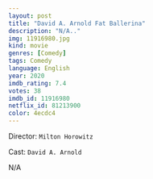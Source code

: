 ```yaml
---
layout: post
title: "David A. Arnold Fat Ballerina"
description: "N/A.."
img: 11916980.jpg
kind: movie
genres: [Comedy]
tags: Comedy 
language: English
year: 2020
imdb_rating: 7.4
votes: 38
imdb_id: 11916980
netflix_id: 81213900
color: 4ecdc4
---
```

Director: `Milton Horowitz`  

Cast: `David A. Arnold` 

N/A